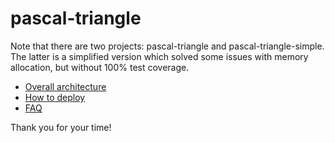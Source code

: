 pascal-triangle
===============

Note that there are two projects: pascal-triangle and pascal-triangle-simple. The latter is a simplified version which solved some issues with memory allocation, but without 100% test coverage.

* [Overall architecture](https://github.com/adarrivi/pascal-triangle/wiki/Overall-architecture)
* [How to deploy](https://github.com/adarrivi/pascal-triangle/wiki/How-to-deploy)
* [FAQ](https://github.com/adarrivi/pascal-triangle/wiki/Frequently-Asked-Questions)

Thank you for your time!
